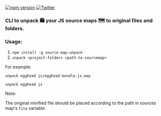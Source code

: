 [![npm version](https://badge.fury.io/js/source-map-unpack.svg)](https://badge.fury.io/js/source-map-unpack)
[![Twitter](https://img.shields.io/twitter/url/https/www.npmjs.com/package/source-map-unpack.svg?style=social)](https://twitter.com/intent/tweet?text=Wow:&url=https%3A%2F%2Fwww.npmjs.com%2Fpackage%2Fsource-map-unpack)

### CLI to unpack 🛍  your JS source maps 🗺  to original files and folders.

### Usage:
1. ``` npm install -g source-map-unpack ```
2. ``` unpack <project-folder> <path-to-sourcemap> ```

For example:

``` unpack egghead js/egghead-bundle.js.map ```

  ``` unpack egghead js ```

Note:

The original minified file should be placed according to the path in sources map's `file` variable.

